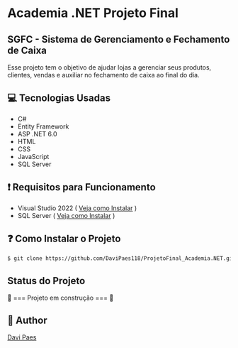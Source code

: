 # Academia .NET Projeto Final

## SGFC - Sistema de Gerenciamento e Fechamento de Caixa
Esse projeto tem o objetivo de ajudar lojas a gerenciar seus produtos, clientes, vendas e auxiliar no fechamento de caixa ao final do dia.

## 💻 Tecnologias Usadas
* C#
* Entity Framework
* ASP .NET 6.0
* HTML
* CSS
* JavaScript
* SQL Server

## ❗ Requisitos para Funcionamento
* Visual Studio 2022 ( [Veja como Instalar](https://learn.microsoft.com/pt-br/visualstudio/install/install-visual-studio?view=vs-2022) )
* SQL Server ( [Veja como Instalar](https://learn.microsoft.com/pt-br/sql/database-engine/install-windows/install-sql-server?view=sql-server-ver16) )

## ❓ Como Instalar o Projeto
```bash
$ git clone https://github.com/DaviPaes118/ProjetoFinal_Academia.NET.git
```

## Status do Projeto
🚧 === Projeto em construção === 🚧

## 👨 Author
[Davi Paes](https://github.com/DaviPaes118)

